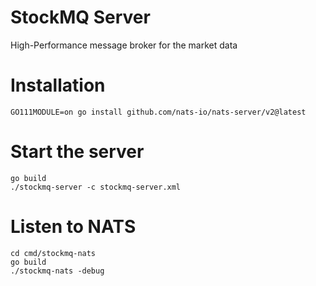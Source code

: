 # StockMQ Server
High-Performance message broker for the market data

# Installation

```
GO111MODULE=on go install github.com/nats-io/nats-server/v2@latest
```

# Start the server

```
go build
./stockmq-server -c stockmq-server.xml
```

# Listen to NATS

```
cd cmd/stockmq-nats
go build
./stockmq-nats -debug
```
